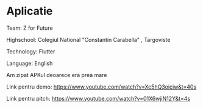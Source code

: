 # Aplicatie

Team: Z for Future

Highschool: Colegiul National "Constantin Carabella" , Targoviste

Technology: Flutter

Language: English

Am zipat APKul deoarece era prea mare

Link pentru demo: https://www.youtube.com/watch?v=Xc5hQ3oiciw&t=40s

Link pentru pitch: https://www.youtube.com/watch?v=01X6wjiN12Y&t=4s
